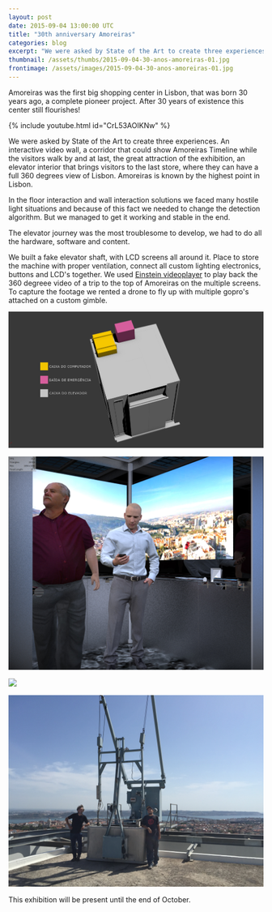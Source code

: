 ```yaml
---
layout: post
date: 2015-09-04 13:00:00 UTC
title: "30th anniversary Amoreiras"
categories: blog
excerpt: "We were asked by State of the Art to create three experiences for 30th anniversary of Amoreiras."
thumbnail: /assets/thumbs/2015-09-04-30-anos-amoreiras-01.jpg
frontimage: /assets/images/2015-09-04-30-anos-amoreiras-01.jpg
---
```


Amoreiras was the first big shopping center in Lisbon, that was born 30 years ago, a complete pioneer project. After 30 years of existence this center still flourishes!

{% include youtube.html id="CrL53AOIKNw" %}

We were asked by State of the Art to create three experiences. An interactive video wall, a corridor that could show Amoreiras Timeline while the visitors walk by and at last, the great attraction of the exhibition, an elevator interior that brings visitors to the last store, where they can have a full 360 degrees view of Lisbon. Amoreiras is known by the highest point in Lisbon.

In the floor interaction and wall interaction solutions we faced many hostile light situations and because of this fact we needed to change the detection algorithm. But we managed to get it working and stable in the end.

The elevator journey was the most troublesome to develop, we had to do all the hardware, software and content.

We built a fake elevator shaft, with LCD screens all around it. Place to store the machine with proper ventilation, connect all custom lighting electronics, buttons and LCD's together. We used [Einstein videoplayer][3] to play back the 360 degreee video of a trip to the top of Amoreiras on the multiple screens. To capture the footage we rented a drone to fly up with multiple gopro's attached on a custom gimble.

![](/assets/images/2015-09-04-30-anos-amoreiras-03.jpg)

![](/assets/images/2015-09-04-30-anos-amoreiras-02.jpg)

![](/assets/images/2015-09-04-30-anos-amoreiras-01.jpg)

![](/assets/images/2015-09-04-30-anos-amoreiras-04.jpg)

This exhibition will be present until the end of October.

[1]: http://www.30anos.amoreiras.pt/
[2]: http://www.sotaart.com/
[3]: http://artica.cc/products/#einstein
